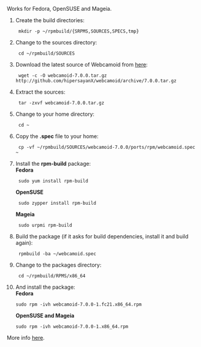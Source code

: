 Works for Fedora, OpenSUSE and Mageia.

1. Create the build directories:

        mkdir -p ~/rpmbuild/{SRPMS,SOURCES,SPECS,tmp}

2. Change to the sources directory:

        cd ~/rpmbuild/SOURCES

3. Download the latest source of Webcamoid from [here](https://github.com/hipersayanX/webcamoid/releases):

        wget -c -O webcamoid-7.0.0.tar.gz http://github.com/hipersayanX/webcamoid/archive/7.0.0.tar.gz

4. Extract the sources:

        tar -zxvf webcamoid-7.0.0.tar.gz

5. Change to your home directory:

        cd ~

6. Copy the **.spec** file to your home:

        cp -vf ~/rpmbuild/SOURCES/webcamoid-7.0.0/ports/rpm/webcamoid.spec ~

7. Install the **rpm-build** package:  
    **Fedora**

        sudo yum install rpm-build

    **OpenSUSE**

        sudo zypper install rpm-build

    **Mageia**

        sudo urpmi rpm-build

8. Build the package (if it asks for build dependencies, install it and build again):

        rpmbuild -ba ~/webcamoid.spec

9. Change to the packages directory:

        cd ~/rpmbuild/RPMS/x86_64

10. And install the package:  
    **Fedora**

        sudo rpm -ivh webcamoid-7.0.0-1.fc21.x86_64.rpm

    **OpenSUSE and Mageia**

        sudo rpm -ivh webcamoid-7.0.0-1.x86_64.rpm

More info [here](https://wiki.mageia.org/en/Packagers_RPM_tutorial#Install_required_package).
